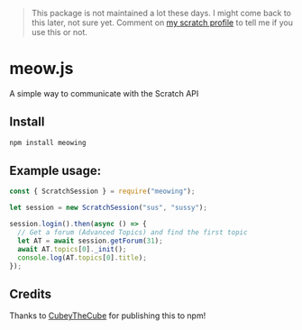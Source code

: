 > This package is not maintained a lot these days. I might come back to this later, not sure yet. Comment on [my scratch profile](https://scratch.mit.edu/users/Verixion) to tell me if you use this or not.
# meow.js

A simple way to communicate with the Scratch API

## Install

```bash
npm install meowing
```

## Example usage:

```javascript
const { ScratchSession } = require("meowing");

let session = new ScratchSession("sus", "sussy");

session.login().then(async () => {
  // Get a forum (Advanced Topics) and find the first topic
  let AT = await session.getForum(31);
  await AT.topics[0]._init();
  console.log(AT.topics[0].title);
});
```

## Credits

Thanks to [CubeyTheCube](https://github.com/CubeyTheCube) for publishing this to npm!
